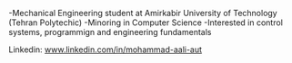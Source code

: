 -Mechanical Engineering student at Amirkabir University of Technology (Tehran Polytechic)
-Minoring in Computer Science
-Interested in control systems, programmign and engineering fundamentals

Linkedin: www.linkedin.com/in/mohammad-aali-aut

<!---
Mohammad-Aali-aut/Mohammad-Aali-aut is a ✨ special ✨ repository because its `README.md` (this file) appears on your GitHub profile.
You can click the Preview link to take a look at your changes.
--->
